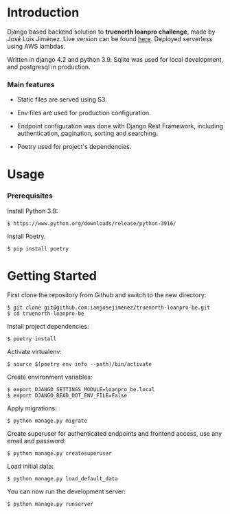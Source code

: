 # Introduction

Django based backend solution to **truenorth loanpro challenge**, made by José Luis Jiménez. Live version can be found [here](https://rr4llqyhrl.execute-api.us-east-2.amazonaws.com/production/api/docs/). Deployed serverless using AWS lambdas.

Written in django 4.2 and python 3.9. Sqlite was used for local development, and postgresql in production.

### Main features

- Static files are served using S3.

- Env files are used for production configuration.

- Endpoint configuration was done with Django Rest Framework, including authentication, pagination, sorting and searching.

- Poetry used for project's dependencies.
  

# Usage

### Prerequisites

Install Python 3.9:

    $ https://www.python.org/downloads/release/python-3916/

Install Poetry.

    $ pip install poetry

# Getting Started

First clone the repository from Github and switch to the new directory:

    $ git clone git@github.com:iamjosejimenez/truenorth-loanpro-be.git
    $ cd truenorth-loanpro-be

Install project dependencies:

    $ poetry install

Activate virtualenv:

    $ source $(poetry env info --path)/bin/activate

Create environment variables:

    $ export DJANGO_SETTINGS_MODULE=loanpro_be.local
    $ export DJANGO_READ_DOT_ENV_FILE=False

Apply migrations:

    $ python manage.py migrate

Create superuser for authenticated endpoints and frontend access, use any email and password:

    $ python manage.py createsuperuser

Load initial data:
    
    $ python manage.py load_default_data

You can now run the development server:

    $ python manage.py runserver

